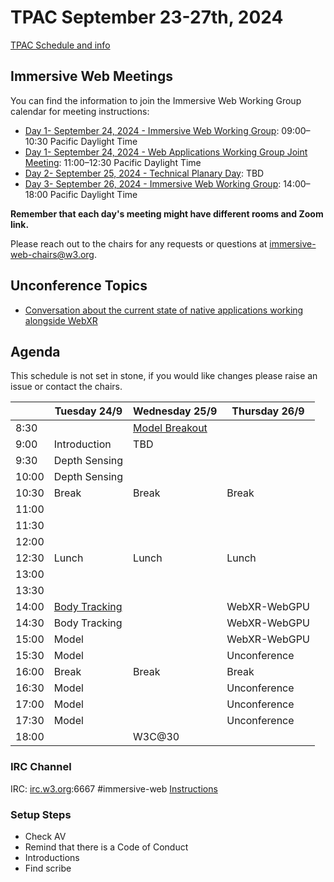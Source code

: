 # TPAC September 23-27th, 2024

[TPAC Schedule and info](https://www.w3.org/2024/09/TPAC/schedule.html)

## Immersive Web Meetings

You can find the information to join the Immersive Web Working Group calendar for meeting instructions:


- [Day 1- September 24, 2024 - Immersive Web Working Group](https://www.w3.org/events/meetings/7dfe2c59-9809-427a-9d64-724c76694cf7/): 09:00–10:30 Pacific Daylight Time 
- [Day 1- September 24, 2024 - Web Applications Working Group Joint Meeting](https://www.w3.org/events/meetings/e3724be4-18f0-4846-93c4-ddf0f0839697/): 11:00–12:30 Pacific Daylight Time
- [Day 2- September 25, 2024 - Technical Planary Day](): TBD
- [Day 3- September 26, 2024 - Immersive Web Working Group](https://www.w3.org/events/meetings/59c03681-a916-4f8e-a8b0-9cfaff8e5cdc/): 14:00–18:00 Pacific Daylight Time


**Remember that each day's meeting might have different rooms and Zoom link.**

Please reach out to the chairs for any requests or questions at immersive-web-chairs@w3.org.

## Unconference Topics
 * [Conversation about the current state of native applications working alongside WebXR](https://github.com/immersive-web/proposals/issues/15)

## Agenda

This schedule is not set in stone, if you would like changes please raise an issue or contact the chairs.

|               | Tuesday 24/9   | Wednesday 25/9 | Thursday 26/9 |
| ------------- | -------------- | -------------- | ------------- |
| 8:30          |                | [Model Breakout](https://www.w3.org/events/meetings/beb1a75f-bc12-42c0-9691-6d73be98632b/)| | 
| 9:00          | Introduction   | TBD            |               |
| 9:30          | Depth Sensing  |                |               |
| 10:00         | Depth Sensing  |                |               |
| 10:30         | Break          | Break          | Break         |
| 11:00         |                |                |               |
| 11:30         |                |                |               |
| 12:00         |                |                |               |
| 12:30         | Lunch          | Lunch          | Lunch         |
| 13:00         |                |                |               |
| 13:30         |                |                |               |
| 14:00         | [Body Tracking](https://cabanier.github.io/webxr-body-tracking/)  |                | WebXR-WebGPU  |
| 14:30         | Body Tracking  |                | WebXR-WebGPU  |
| 15:00         | Model          |                | WebXR-WebGPU  |
| 15:30         | Model          |                | Unconference  |
| 16:00         | Break          | Break          | Break         |
| 16:30         | Model          |                | Unconference  |
| 17:00         | Model          |                | Unconference  |
| 17:30         | Model          |                | Unconference  |
| 18:00         |                |   W3C@30       |               |

### IRC Channel

IRC: [irc.w3.org](http://irc.w3.org/):6667 #immersive-web [Instructions](https://github.com/immersive-web/administrivia/blob/master/IRC.md)

### Setup Steps

- Check AV
- Remind that there is a Code of Conduct
- Introductions
- Find scribe
